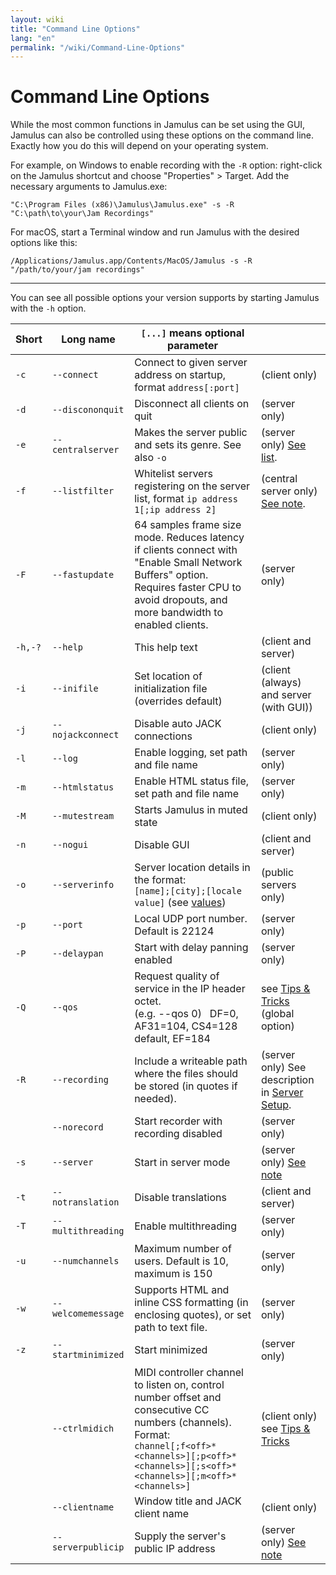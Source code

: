 ```yaml
---
layout: wiki
title: "Command Line Options"
lang: "en"
permalink: "/wiki/Command-Line-Options"
---
```


# Command Line Options

While the most common functions in Jamulus can be set using the GUI, Jamulus can also be controlled using these options on the command line. Exactly how you do this will depend on your operating system.

For example, on Windows to enable recording with the `-R` option: right-click on the Jamulus shortcut and choose "Properties" > Target. Add the necessary arguments to Jamulus.exe:

```shell
"C:\Program Files (x86)\Jamulus\Jamulus.exe" -s -R "C:\path\to\your\Jam Recordings"
```

For macOS, start a Terminal window and run Jamulus with the desired options like this:

```shell
/Applications/Jamulus.app/Contents/MacOS/Jamulus -s -R "/path/to/your/jam recordings"
```

***

You can see all possible options your version supports by starting Jamulus with the `-h` option.


| Short | Long name | `[...]` means optional parameter | |
|-------|-----------|----------------------------------|-|
|    `-c` |`--connect`        | Connect to given server address on startup, format `address[:port]` | (client only) |
|    `-d` |`--discononquit`   | Disconnect all clients on quit | (server only) |
|    `-e` |`--centralserver`  | Makes the server public and sets its genre. See also `-o`| (server only) [See list](Central-Servers). |
|    `-f` |`--listfilter`     | Whitelist servers registering on the server list, format `ip address 1[;ip address 2]` | (central server only) [See note](Choosing-a-Server-Type#3-central). |
|    `-F` |`--fastupdate`     | 64 samples frame size mode. Reduces latency if clients connect with "Enable Small Network Buffers" option. Requires faster CPU to avoid dropouts, and more bandwidth to enabled clients. | (server only) |
| `-h,-?` |`--help`           | This help text | (client and server) |
|    `-i` |`--inifile`        | Set location of initialization file (overrides default) | (client (always) and server (with GUI)) |
|    `-j` |`--nojackconnect`  | Disable auto JACK connections | (client only) |
|    `-l` |`--log` | Enable logging, set path and file name | (server only) |
|    `-m` |`--htmlstatus`     | Enable HTML status file, set path and file name | (server only) |
|    `-M` |`--mutestream`     | Starts Jamulus in muted state | (client only) |
|    `-n` |`--nogui`          | Disable GUI | (client and server) |
|    `-o` |`--serverinfo`     | Server location details in the format: <br/>`[name];[city];[locale value]` (see [values](https://doc.qt.io/qt-5/qlocale.html#Country-enum))| (public servers only) |
|    `-p` |`--port`           | Local UDP port number. Default is 22124 | (server only) |
|    `-P` |`--delaypan`  |  Start with delay panning enabled | (server only) |
|    `-Q` |`--qos`            | Request quality of service in the IP header octet.<br> (e.g. --qos 0)&nbsp;&nbsp;&nbsp;DF=0, AF31=104, CS4=128 default, EF=184 | see [Tips & Tricks](Tips-Tricks-More#quality-of-service) (global option)
|    `-R` |`--recording`      | Include a writeable path where the files should be stored (in quotes if needed). | (server only) See description in [Server Setup](Server-Win-Mac#recording). |
|       | `--norecord`      | Start recorder with recording disabled | (server only) |
|    `-s` |`--server`         | Start in server mode | (server only) [See note](Choosing-a-Server-Type) |
|    `-t` |`--notranslation`  | Disable translations | (client and server) |
|    `-T` |`--multithreading` | Enable multithreading | (server only) |
|    `-u` |`--numchannels`    | Maximum number of users. Default is 10, maximum is 150 | (server only) |
|    `-w` |`--welcomemessage` | Supports HTML and inline CSS formatting (in enclosing quotes), or set path to text file. | (server only) |
|    `-z` |`--startminimized` | Start minimized | (server only) |
|       |`--ctrlmidich`     | MIDI controller channel to listen on, control number offset and consecutive CC numbers (channels). Format: `channel[;f<off>*<channels>][;p<off>*<channels>][;s<off>*<channels>][;m<off>*<channels>]` | (client only) see [Tips & Tricks](Tips-Tricks-More#Using-ctrlmidich-for-MIDI-controllers) |
|       |`--clientname`     | Window title and JACK client name | (client only) |
|       |`--serverpublicip` | Supply the server's public IP address  | (server only) [See note](Choosing-a-Server-Type) |
